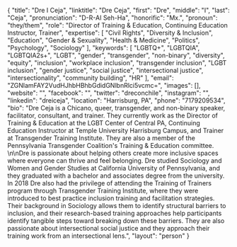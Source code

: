 {
  "title": "Dre I Ceja",
  "linktitle": "Dre Ceja",
  "first": "Dre",
  "middle": "I",
  "last": "Ceja",
  "pronunciation": "D-R-AI      Seh-Ha",
  "honorific": "Mx.",
  "pronoun": "they/them",
  "role": "Director of Training & Education, Continuing Education Instructor, Trainer",
  "expertise": [
    "Civil Rights",
    "Diversity & Inclusion",
    "Education",
    "Gender & Sexuality",
    "Health & Medicine",
    "Politics",
    "Psychology",
    "Sociology"
  ],
  "keywords": [
    "LGBTQ+",
    "LGBTQIA",
    "LGBTQIA2s+",
    "LGBT",
    "gender",
    "transgender",
    "non-binary",
    "diversity",
    "equity",
    "inclusion",
    "workplace inclusion",
    "transgender inclusion",
    "LGBT inclusion",
    "gender justice",
    "social justice",
    "intersectional justice",
    "intersectionality",
    "community building",
    "HR"
  ],
  "email": "ZGNlamFAY2VudHJhbHBhbGdidGNlbnRlci5vcmc=",
  "images": [],
  "website": "",
  "facebook": "",
  "twitter": "dreconchile",
  "instagram": "",
  "linkedin": "dreiceja",
  "location": "Harrisburg, PA",
  "phone": "7179209534",
  "bio": "Dre Ceja is a Chicano, queer, transgender, and non-binary speaker, facilitator, consultant, and trainer. They currently work as the Director of Training & Education at the LGBT Center of Central PA, Continuing Education Instructor at Temple University Harrisburg Campus, and Trainer at Transgender Training Institute. They are also a member of the Pennsylvania Transgender Coalition's Training & Education committee.  \n\nDre is passionate about helping others create more inclusive spaces where everyone can thrive and feel belonging. Dre studied Sociology and Women and Gender Studies at California University of Pennsylvania, and they graduated with a bachelor and associates degree from the university. In 2018 Dre also had the privilege of attending the Training of Trainers program through Transgender Training Institute, where they were introduced to best practice inclusion training and facilitation strategies. Their background in Sociology allows them to identify structural barriers to inclusion, and their research-based training approaches help participants identify tangible steps toward breaking down these barriers. They are also passionate about intersectional social justice and they approach their training work from an intersectional lens.",
  "layout": "person"
}